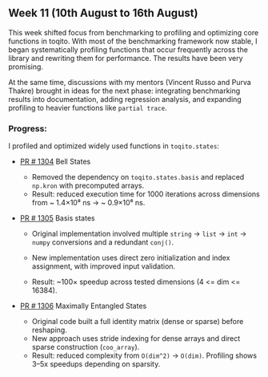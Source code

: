 ## Week 11 (10th August to 16th August)

This week shifted focus from benchmarking to profiling and optimizing core functions in toqito. With most of the benchmarking framework now stable, I began systematically profiling functions that occur frequently across the library and rewriting them for performance. The results have been very promising.

At the same time, discussions with my mentors (Vincent Russo and Purva Thakre) brought in ideas for the next phase: integrating benchmarking results into documentation, adding regression analysis, and expanding profiling to heavier functions like `partial trace`.

### Progress:

I profiled and optimized widely used functions in `toqito.states`:

- [PR # 1304](https://github.com/vprusso/toqito/pull/1304) Bell States
    - Removed the dependency on `toqito.states.basis` and replaced `np.kron` with precomputed arrays.
    - Result: reduced execution time for 1000 iterations across dimensions from ~ 1.4×10⁸ ns → ~ 0.9×10⁶ ns.

- [PR # 1305](https://github.com/vprusso/toqito/pull/1305) Basis states

    - Original implementation involved multiple `string` → `list` → `int` → `numpy` conversions and a redundant `conj()`.
    - New implementation uses direct zero initialization and index assignment, with improved input validation.

    - Result: ~100× speedup across tested dimensions (4 <= dim <= 16384).

- [PR # 1306](https://github.com/vprusso/toqito/pull/1306) Maximally Entangled States
    - Original code built a full identity matrix (dense or sparse) before reshaping.
    - New approach uses stride indexing for dense arrays and direct sparse construction (`coo_array`).
    - Result: reduced complexity from `O(dim^2)` → `O(dim)`. Profiling shows 3–5x speedups depending on sparsity.



